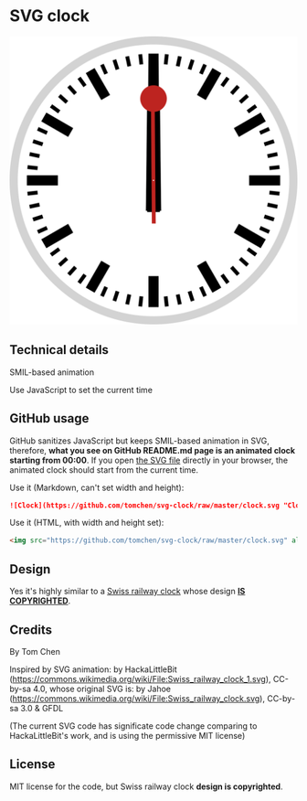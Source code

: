 # SVG clock

[![SVG clock](clock.svg)](https://raw.githubusercontent.com/tomchen/svg-clock/master/clock.svg)

## Technical details

SMIL-based animation

Use JavaScript to set the current time

## GitHub usage

GitHub sanitizes JavaScript but keeps SMIL-based animation in SVG, therefore, **what you see on GitHub README.md page is an animated clock starting from 00:00**. If you open [the SVG file](https://raw.githubusercontent.com/tomchen/svg-clock/master/clock.svg) directly in your browser, the animated clock should start from the current time.

Use it (Markdown, can't set width and height):

```markdown
![Clock](https://github.com/tomchen/svg-clock/raw/master/clock.svg "Clock")
```

Use it (HTML, with width and height set):

```html
<img src="https://github.com/tomchen/svg-clock/raw/master/clock.svg" alt="Clock" title="Clock" height="200px" width="200px">
```

## Design

Yes it's highly similar to a [Swiss railway clock](https://en.wikipedia.org/wiki/Swiss_railway_clock) whose design [**IS COPYRIGHTED**](https://www.businessinsider.fr/us/apple-paid-21-million-for-swiss-railways-clock-2012-11).

## Credits

By Tom Chen

Inspired by SVG animation: by HackaLittleBit (https://commons.wikimedia.org/wiki/File:Swiss_railway_clock_1.svg), CC-by-sa 4.0, whose original SVG is: by Jahoe (https://commons.wikimedia.org/wiki/File:Swiss_railway_clock.svg), CC-by-sa 3.0 & GFDL

(The current SVG code has significate code change comparing to HackaLittleBit's work, and is using the permissive MIT license)

## License

MIT license for the code, but Swiss railway clock **design is copyrighted**.
